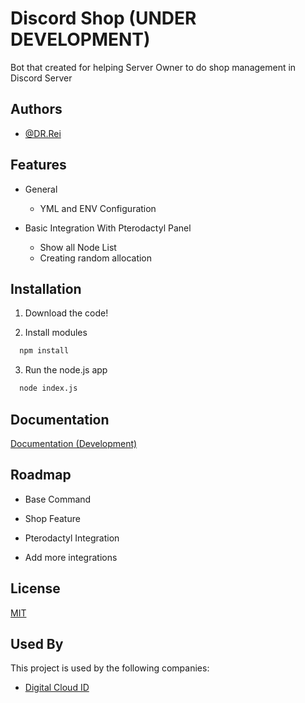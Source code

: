 # Discord Shop (UNDER DEVELOPMENT)

Bot that created for helping Server Owner to do shop management in Discord Server

## Authors

-   [@DR.Rei](https://github.com/Dr-Rei)

## Features

-   General

    -   YML and ENV Configuration

-   Basic Integration With Pterodactyl Panel

    -   Show all Node List
    -   Creating random allocation

## Installation

1. Download the code!

2. Install modules

```bash
  npm install

```

3. Run the node.js app

```bash
  node index.js

```

## Documentation

[Documentation (Development)](https://github.com/Dr-Rei/Discord-Shop/wiki)

## Roadmap

-   Base Command

-   Shop Feature

-   Pterodactyl Integration

-   Add more integrations

## License

[MIT](https://github.com/Dr-Rei/Discord-Shop/blob/main/LICENSE)

## Used By

This project is used by the following companies:

-   [Digital Cloud ID](https://digital-cloud.tech)
